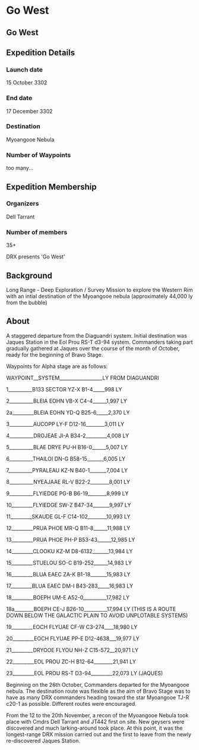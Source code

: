 # Go West
## Go West

## Expedition Details

### Launch date

15 October 3302

### End date

17 December 3302

### Destination

Myoangooe Nebula

### Number of Waypoints

too many...

## Expedition Membership

### Organizers

Dell Tarrant

### Number of members

35+

DRX presents 'Go West'

## Background

Long Range - Deep Exploration / Survey Mission to explore the Western Rim with an intial destination of the Myoangooe nebula (approximately 44,000 ly from the bubble)

## About

A staggered departure from the Diaguandri system. Initial destination was Jaques Station in the Eol Prou RS-T d3-94 system. Commanders taking part gradually gathered at Jaques over the course of the month of October, ready for the beginning of Bravo Stage. 

Waypoints for Alpha stage are as follows:

WAYPOINT\_\_SYSTEM\_\_\_\_\_\_\_\_\_\_\_\_\_\_\_\_\_\_LY FROM DIAGUANDRI

1\_\_\_\_\_\_\_\_\_\_B133 SECTOR YZ-X B1-4\_\_\_\_\_998 LY 

2\_\_\_\_\_\_\_\_\_\_BLEIA EOHN VB-X C4-4\_\_\_\_\_\_1,997 LY 

2a\_\_\_\_\_\_\_\_\_BLEIA EOHN YD-Q B25-6\_\_\_\_\_2,370 LY 

3\_\_\_\_\_\_\_\_\_\_AUCOPP LY-F D12-16\_\_\_\_\_\_\_\_3,011 LY 

4\_\_\_\_\_\_\_\_\_\_DROJEAE JI-A B34-2\_\_\_\_\_\_\_\_\_4,008 LY

5\_\_\_\_\_\_\_\_\_\_BLAE DRYE PU-H B16-0\_\_\_\_\_\_5,007 LY 

6\_\_\_\_\_\_\_\_\_\_THAILOI DN-G B58-15\_\_\_\_\_\_\_6,005 LY

7\_\_\_\_\_\_\_\_\_\_PYRALEAU KZ-N B40-1\_\_\_\_\_\_\_7,004 LY

8\_\_\_\_\_\_\_\_\_\_NYEAJAAE RL-V B22-2\_\_\_\_\_\_\_\_8,001 LY

9\_\_\_\_\_\_\_\_\_\_FLYIEDGE PG-B B6-19\_\_\_\_\_\_\_\_8,999 LY

10\_\_\_\_\_\_\_\_\_FLYIEDGE SW-Z B47-34\_\_\_\_\_\_\_9,997 LY

11\_\_\_\_\_\_\_\_\_SKAUDE GL-F C14-102\_\_\_\_\_\_\_\_10,993 LY

12\_\_\_\_\_\_\_\_\_PRUA PHOE MR-Q B11-8\_\_\_\_\_\_11,988 LY

13\_\_\_\_\_\_\_\_\_PRUA PHOE PH-P B53-43\_\_\_\_\_\_12,985 LY

14\_\_\_\_\_\_\_\_\_CLOOKU KZ-M D8-6132\_\_\_\_\_\_\_13,984 LY

15\_\_\_\_\_\_\_\_\_STUELOU SO-C B19-252\_\_\_\_\_\_14,983 LY

16\_\_\_\_\_\_\_\_\_BLUA EAEC ZA-K B1-18\_\_\_\_\_\_\_15,983 LY

17\_\_\_\_\_\_\_\_\_BLUA EAEC DM-I B43-283\_\_\_\_\_16,983 LY

18\_\_\_\_\_\_\_\_\_BOEPH UM-E A52-0\_\_\_\_\_\_\_\_\_\_17,982 LY

18a\_\_\_\_\_\_\_\_BOEPH CE-J B26-10\_\_\_\_\_\_\_\_\_\_17,994 LY
(THIS IS A ROUTE DOWN BELOW THE GALACTIC PLAIN TO AVOID UNPLOTABLE SYSTEMS) 

19\_\_\_\_\_\_\_\_\_EOCH FLYUAE CF-W C3-274\_\_\_\_18,980 LY

20\_\_\_\_\_\_\_\_\_EOCH FLYUAE PP-E D12-4638\_\_\_19,977 LY

21\_\_\_\_\_\_\_\_\_DRYOOE FLYOU NH-Z C15-572\_\_20,971 LY

22\_\_\_\_\_\_\_\_\_EOL PROU ZC-H B12-64\_\_\_\_\_\_\_\_21,941 LY

23\_\_\_\_\_\_\_\_\_EOL PROU RS-T D3-94\_\_\_\_\_\_\_\_\_22,073 LY (JAQUES)

Beginning on the 26th October, Commanders departed  for the Myoangooe nebula. The destination route was flexible as the aim of Bravo Stage was to have as many DRX commanders heading toward the star Myoangooe TJ-R c20-1 as possible. Different routes were encouraged. 

From the 12 to the 20th November, a recon of the Myoangooe Nebula took place with Cmdrs Dell Tarrant and JT442 first on site. New geysers were discovered and much larking-around took place. At this point, it was the longest-range DRX mission carried out and the first to leave from the newly re-discovered Jaques Station.